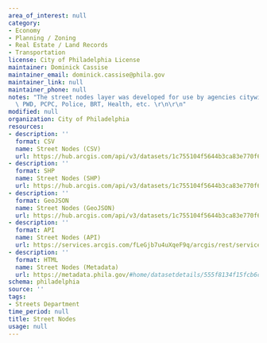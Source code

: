 ```yaml
---
area_of_interest: null
category:
- Economy
- Planning / Zoning
- Real Estate / Land Records
- Transportation
license: City of Philadelphia License
maintainer: Dominick Cassise
maintainer_email: dominick.cassise@phila.gov
maintainer_link: null
maintainer_phone: null
notes: "The street nodes layer was developed for use by agencies citywide including\
  \ PWD, PCPC, Police, BRT, Health, etc. \r\n\r\n"
modified: null
organization: City of Philadelphia
resources:
- description: ''
  format: CSV
  name: Street Nodes (CSV)
  url: https://hub.arcgis.com/api/v3/datasets/1c755104f5644b3ca83e770f684c8a37_0/downloads/data?format=csv&spatialRefId=3857&where=1%3D1
- description: ''
  format: SHP
  name: Street Nodes (SHP)
  url: https://hub.arcgis.com/api/v3/datasets/1c755104f5644b3ca83e770f684c8a37_0/downloads/data?format=shp&spatialRefId=3857&where=1%3D1
- description: ''
  format: GeoJSON
  name: Street Nodes (GeoJSON)
  url: https://hub.arcgis.com/api/v3/datasets/1c755104f5644b3ca83e770f684c8a37_0/downloads/data?format=geojson&spatialRefId=4326&where=1%3D1
- description: ''
  format: API
  name: Street Nodes (API)
  url: https://services.arcgis.com/fLeGjb7u4uXqeF9q/arcgis/rest/services/Street_Nodes/FeatureServer/0/query?outFields=*&where=1%3D1
- description: ''
  format: HTML
  name: Street Nodes (Metadata)
  url: https://metadata.phila.gov/#home/datasetdetails/555f8134f15fcb6c6ed44138/representationdetails/5571b1c4e4fb1d91393c2182/
schema: philadelphia
source: ''
tags:
- Streets Department
time_period: null
title: Street Nodes
usage: null
---
```

